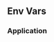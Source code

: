 <!-- Space: Projects -->
<!-- Parent: AnsibleRoleK3S -->
<!-- Title: EnvVars AnsibleRoleK3S -->
<!-- Label: AnsibleRoleK3S -->
<!-- Label: Project -->
<!-- Label: EnvVars -->
<!-- Include: disclaimer.md -->
<!-- Include: ac:toc -->

## Env Vars

### Application
